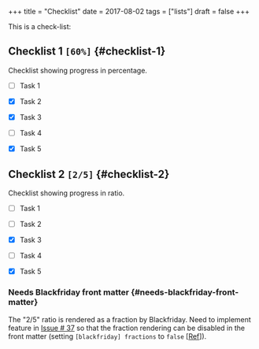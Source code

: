 +++
title = "Checklist"
date = 2017-08-02
tags = ["lists"]
draft = false
+++

This is a check-list:


## Checklist 1 <code>[60%]</code> {#checklist-1}

Checklist showing progress in percentage.

-   [ ] Task 1
-   [X] Task 2
-   [X] Task 3
-   [ ] Task 4
-   [X] Task 5


## Checklist 2 <code>[2/5]</code> {#checklist-2}

Checklist showing progress in ratio.

-   [ ] Task 1
-   [ ] Task 2
-   [X] Task 3
-   [ ] Task 4
-   [X] Task 5


### Needs Blackfriday front matter {#needs-blackfriday-front-matter}

The "2/5" ratio is rendered as a fraction by Blackfriday. Need to
implement feature in [Issue # 37](https://github.com/kaushalmodi/ox-hugo/issues/37) so that the fraction rendering can be
disabled in the front matter (setting `[blackfriday] fractions` to
`false` [[Ref](https://gohugo.io/getting-started/configuration/#configure-blackfriday)]).
